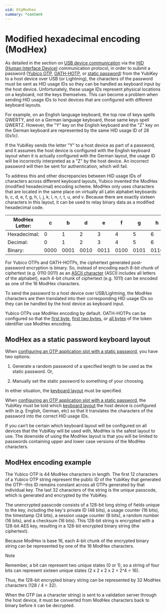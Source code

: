 ```yaml
---
uid: OtpModhex
summary: *content
---
```


<!-- Copyright 2021 Yubico AB

Licensed under the Apache License, Version 2.0 (the "License");
you may not use this file except in compliance with the License.
You may obtain a copy of the License at

    http://www.apache.org/licenses/LICENSE-2.0

Unless required by applicable law or agreed to in writing, software
distributed under the License is distributed on an "AS IS" BASIS,
WITHOUT WARRANTIES OR CONDITIONS OF ANY KIND, either express or implied.
See the License for the specific language governing permissions and
limitations under the License. -->

# Modified hexadecimal encoding (ModHex)

As detailed in the section on [USB device communication](xref:OtpHID#usb-communication) via the [HID (Human Interface Device)](https://www.usb.org/hid) communication protocol, in order to submit a password ([Yubico OTP](xref:OtpYubicoOtp), [OATH-HOTP](xref:OtpHotp), or [static password](xref:OtpStaticPassword)) from the YubiKey to a host device over USB (or Lightning), the characters of the password must be sent as HID usage IDs so they can be handled as keyboard input by the host device. Unfortunately, these usage IDs represent physical locations on a keyboard, not the keys themselves. This can become a problem when sending HID usage IDs to host devices that are configured with different keyboard layouts.

For example, on an English language keyboard, the top row of keys spells QWERTY, and on a German language keyboard, those same keys spell QWERTZ. However, the "Y" key on the English keyboard and the "Z" key on the German keyboard are represented by the same HID usage ID of 28 (0x1c).

If the YubiKey sends the letter "Y" to a host device as part of a password, and it assumes the host device is configured with the English keyboard layout when it is actually configured with the German layout, the usage ID will be incorrectly interpreted as a "Z" by the host device. An incorrect password will then be sent for authentication, which will fail.

To address this and other discrepancies between HID usage IDs of characters across different keyboard layouts, Yubico invented the ModHex (modified hexadecimal) encoding scheme. ModHex only uses characters that are located in the same place on virtually all Latin alphabet keyboards: b, c, d, e, f, g, h, i, j, k, l, n, r, t, u, and v. Because there are exactly sixteen characters in this layout, it can be used to relay binary data as a modified hexadecimal code.

| ModHex Letter: | c | b | d | e | f | g | h | i | j | k | l | n | r | t | u | v |
|----------------|---|---|---|---|---|---|---|---|---|---|---|---|---|---|---|---|
| Hexadecimal: | 0 | 1 | 2 | 3 | 4 | 5 | 6 | 7 | 8 | 9 | a | b | c | d | e | f |
| Decimal: | 0 | 1 | 2 | 3 | 4 | 5 | 6 | 7 | 8 | 9 | 10 | 11 | 12 | 13 | 14 | 15 |
| Binary: | 0000 | 0001 | 0010 | 0011 | 0100 | 0101 | 0110 | 0111 | 1000 | 1001 | 1010 | 1011 | 1100 | 1101 | 1110 | 1111 |

For Yubico OTPs and OATH-HOTPs, the ciphertext generated post-password encryption is binary. So, instead of encoding each 8-bit chunk of ciphertext (e.g. 0110 0011) as an [ASCII character](https://theasciicode.com.ar/) (ASCII includes all letters of the alphabet), each 4-bit chunk of ciphertext (e.g. 1011) can be encoded as one of the 16 ModHex characters.

To send the password to a host device over USB/Lightning, the ModHex characters are then translated into their corresponding HID usage IDs so they can be handled by the host device as keyboard input.

Yubico OTPs use ModHex encoding by default. OATH-HOTPs can be configured so that the [first byte](xref:Yubico.YubiKey.Otp.OtpSettings-1.OathFixedModhex1), [first two bytes](xref:Yubico.YubiKey.Otp.OtpSettings-1.UseOathFixedModhex2), or [all bytes](xref:Yubico.YubiKey.Otp.OtpSettings-1.UseOathFixedModhex.html#Yubico_YubiKey_Otp_OtpSettings_1_UseOathFixedModhex_System_Boolean_) of the token identifier use ModHex encoding.

## ModHex as a static password keyboard layout

When [configuring an OTP application slot with a static password](xref:OtpProgramStaticPassword), you have two options:

1. Generate a random password of a specified length to be used as the static password. Or,

1. Manually set the static password to something of your choosing.

In either situation, the [keyboard layout](xref:Yubico.Core.Devices.Hid.KeyboardLayout) must be specified. 


When [configuring an OTP application slot with a static password](xref:OtpProgramStaticPassword), the YubiKey must be told which [keyboard layout](xref:Yubico.Core.Devices.Hid.KeyboardLayout) the host device is configured with (e.g. English, German, etc) so that it translates the characters of the password into the correct HID usage IDs.

If you can’t be certain which keyboard layout will be configured on all devices that the YubiKey will be used with, ModHex is the safest layout to use. The downside of using the ModHex layout is that you will be limited to passwords containing upper and lower case versions of the ModHex characters.

## ModHex encoding example

The Yubico OTP is 44 ModHex characters in length. The first 12 characters of a Yubico OTP string represent the public ID of the YubiKey that generated the OTP--this ID remains constant across all OTPs generated by that individual key. The last 32 characters of the string is the unique passcode, which is generated and encrypted by the YubiKey.

The unencrypted passcode consists of a 128-bit long string of fields unique to the key, including the key's private ID (48 bits), a usage counter (16 bits), the timestamp (24 bits), a session usage counter (8 bits), a random number (16 bits), and a checksum (16 bits). This 128-bit string is encrypted with a 128-bit AES key, resulting in a 128-bit encrypted binary string (the ciphertext).

Because ModHex is base 16, each 4-bit chunk of the encrypted binary string can be represented by one of the 16 ModHex characters.

> [!NOTE]
> Remember, a bit can represent two unique states (0 or 1), so a string of four bits can represent sixteen unique states (2 x 2 x 2 x 2 = 2^4 = 16).

Thus, the 128-bit encrypted binary string can be represented by 32 ModHex characters (128 / 4 = 32).

When the OTP (as a character string) is sent to a validation server through the host device, it must be converted from ModHex characters back to binary before it can be decrypted.
